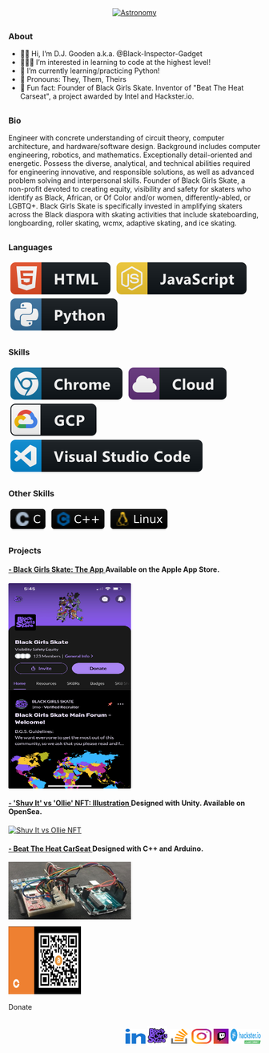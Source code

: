 <p align="center">
<a href="https://youtube.com/shorts/ff3jTdvP5ks?si=jF9DOeKJMRxutLfg" target="blank"><img align="center" src="https://github.com/Black-Inspector-Gadget/content/blob/main/header.gif" alt="Astronomy" /></a>


##
### About

- 👋🏿 Hi, I’m D.J. Gooden a.k.a. @Black-Inspector-Gadget
- 🧑🏾‍💻 I’m interested in learning to code at the highest level!
- 🐍 I’m currently learning/practicing Python!
- 🧞 Pronouns: They, Them, Theirs
- 🧾 Fun fact: Founder of Black Girls Skate. Inventor of "Beat The Heat Carseat", a project awarded by Intel and Hackster.io. 
  

##
### Bio
Engineer with concrete understanding of circuit theory, computer architecture, and hardware/software design. Background includes computer engineering, robotics, and mathematics. Exceptionally detail-oriented and energetic. Possess the diverse, analytical, and technical abilities required for engineering innovative, and responsible solutions, as well as advanced problem solving and interpersonal skills. Founder of Black Girls Skate, a non-profit devoted to creating equity, visibility and safety for skaters who identify as Black, African, or Of Color and/or women, differently-abled, or LGBTQ+. Black Girls Skate is specifically invested in amplifying skaters across the Black diaspora with skating activities that include skateboarding, longboarding, roller skating, wcmx, adaptive skating, and ice skating.

##
### Languages

<p align="left">
  <img src="https://github.com/Black-Inspector-Gadget/profile_content/blob/main/html.svg" alt="html" style="vertical-align:top; margin:4px">    
  <img src="https://github.com/Black-Inspector-Gadget/profile_content/blob/main/js.svg" alt="js" style="vertical-align:top; margin:4px">
  <img src="https://github.com/Black-Inspector-Gadget/profile_content/blob/main/python.svg" alt="python" style="vertical-align:top; margin:4px">
  

##
### Skills

  <p align="left">
  <img src="https://github.com/Black-Inspector-Gadget/profile_content/blob/main/chrome.svg" alt="chrome" style="vertical-align:top; margin:4px">
  <img src="https://github.com/Black-Inspector-Gadget/profile_content/blob/main/cloud.svg" alt="cloud" style="vertical-align:top; margin:4px">
  <img src="https://github.com/Black-Inspector-Gadget/profile_content/blob/main/gcp.svg" alt="gcp" style="vertical-align:top; margin:4px">
  <img src="https://github.com/Black-Inspector-Gadget/profile_content/blob/main/visualstudio_code.svg" alt="vscode" style="vertical-align:top; margin:4px">


##
### Other Skills

 <p align="left">
  <img src="https://github.com/Black-Inspector-Gadget/profile_content/blob/main/c.svg" alt="c" style="vertical-align:top; margin:4px">
  <img src="https://github.com/Black-Inspector-Gadget/profile_content/blob/main/c%2B%2B.svg" alt="c++" style="vertical-align:top; margin:4px">  
  <img src="https://github.com/Black-Inspector-Gadget/profile_content/blob/main/Linux.svg" alt="linux" style="vertical-align:top; margin:4px">



##   
### Projects

#### [- Black Girls Skate: The App ](https://apps.apple.com/us/app/black-girls-skate-inc/id6478607976) Available on the Apple App Store.  
<p align="left">
<a href="https://apps.apple.com/us/app/black-girls-skate-inc/id6478607976" target="blank"><img align="center" src="https://github.com/Black-Inspector-Gadget/profile_content/blob/main/bgs%20app.jpeg" alt="BGS APP" height="410" width="245" /></a>

#### [- 'Shuv It' vs 'Ollie' NFT: Illustration ](https://opensea.io/assets/matic/0x2953399124f0cbb46d2cbacd8a89cf0599974963/32995396286751114035988550792975481396363927005753182805942965736422653296641) Designed with Unity. Available on OpenSea.  
<p align="left">
<a href="https://opensea.io/assets/matic/0x2953399124f0cbb46d2cbacd8a89cf0599974963/32995396286751114035988550792975481396363927005753182805942965736422653296641" target="blank"><img align="center" src="https://dl.openseauserdata.com/cache/originImage/files/6f4de1d8401fb7d1621bff43cfada047.gif" alt="Shuv It vs Ollie NFT" height="115" width="245" /></a>

#### [- Beat The Heat CarSeat ](https://github.com/Black-Inspector-Gadget/Beat-The-Heat-Carseat)  Designed with C++ and Arduino.
<p align="left">
<a href="https://github.com/Black-Inspector-Gadget/Beat-The-Heat-Carseat" target="blank"><img align="center" src="https://github.com/Black-Inspector-Gadget/profile_content/blob/main/Beat%20The%20Heat%20CarSeat/MAIN.jpeg" alt="Beat The Heat Carseat" height="115" width="245" /></a>





<p align="left">
<img src="https://github.com/Black-Inspector-Gadget/profile_content/blob/main/Donate/bitcoin.png" alt="D.J. Gooden" height="135" width="145"/> 
  
Donate 


<!--- Bottom icons --->

##
<p align="right">
<a href="https://www.linkedin.com/in/deah-jonae-g-a3a79b59/" target="blank"><img align="center" src="https://github.com/Black-Inspector-Gadget/profile_content/blob/main/linked-in-image.svg" alt="D.J. Gooden" height="30" width="40" /></a>
<a href="https://www.blackgirlsskate.org/" target="blank"><img align="center" src="https://github.com/Black-Inspector-Gadget/profile_content/blob/main/bgs.png" alt="Black Girls Skate" height="40" width="40" /></a> 
<a href="https://stackoverflow.com/users/23443991/dj-gooden" target="blank"><img align="center" src="https://github.com/Black-Inspector-Gadget/profile_content/blob/main/stack-overflow.svg" alt="D.J. Gooden" height="30" width="40" /></a>
<a href="https://www.instagram.com/black.inspector.gadget?igsh=MWh0b2Q0b3N4cHc4Zg%3D%3D" target="blank"><img align="center" src="https://github.com/Black-Inspector-Gadget/profile_content/blob/main/instagram.svg" alt="D.J. Gooden" height="30" width="40" /></a>
<a href="https://www.twitch.tv/black_inspector_gadget" target="blank"><img align="center" src="https://github.com/Black-Inspector-Gadget/profile_content/blob/main/twitch%20logo.png" alt="Twitch" height="30" width="30" /></a> 
<a href="https://www.hackster.io/Black_Inspector_Gadget/beat-the-heat-car-seat-a6ada0" target="blank"><img align="center" src="https://github.com/Black-Inspector-Gadget/profile_content/blob/main/hacksterio.png" alt="Beat The Heat Carseat" height="30" width="60" /></a> 



<!---
Black-Inspector-Gadget/Black-Inspector-Gadget is a ✨ special ✨ repository because its `README.md` (this file) appears on your GitHub profile.
You can click the Preview link to take a look at your changes.
--->
